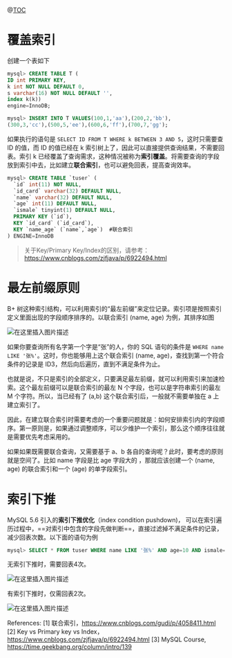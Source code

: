 ﻿@[TOC](MySQL基础之索引优化)

# 覆盖索引
创建一个表如下

```sql
mysql> CREATE TABLE T (
ID int PRIMARY KEY,
k int NOT NULL DEFAULT 0, 
s varchar(16) NOT NULL DEFAULT '',
index k(k))
engine=InnoDB;

mysql> INSERT INTO T VALUES(100,1,'aa'),(200,2,'bb'),
(300,3,'cc'),(500,5,'ee'),(600,6,'ff'),(700,7,'gg');
```

如果执行的语句是 `SELECT ID FROM T WHERE k BETWEEN 3 AND 5`，这时只需要查 ID 的值，而 ID 的值已经在 k 索引树上了，因此可以直接提供查询结果，不需要回表。索引 k 已经覆盖了查询需求，这种情况被称为**索引覆盖**。将需要查询的字段放到索引中去，比如建立**联合索引**，也可以避免回表，提高查询效率。

```sql
mysql> CREATE TABLE `tuser` (
  `id` int(11) NOT NULL,
  `id_card` varchar(32) DEFAULT NULL,
  `name` varchar(32) DEFAULT NULL,
  `age` int(11) DEFAULT NULL,
  `ismale` tinyint(1) DEFAULT NULL,
  PRIMARY KEY (`id`),
  KEY `id_card` (`id_card`),
  KEY `name_age` (`name`,`age`)  #联合索引
) ENGINE=InnoDB
```

> 关于Key/Primary Key/Index的区别，请参考：https://www.cnblogs.com/zjfjava/p/6922494.html

# 最左前缀原则
B+ 树这种索引结构，可以利用索引的“最左前缀”来定位记录。索引项是按照索引定义里面出现的字段顺序排序的。以联合索引 (name, age) 为例，其排序如图

![在这里插入图片描述](https://img-blog.csdnimg.cn/20210316085634247.jpg?x-oss-process=image/watermark,type_ZmFuZ3poZW5naGVpdGk,shadow_10,text_aHR0cHM6Ly9ibG9nLmNzZG4ubmV0L1NlYmFzdGllbjIz,size_16,color_FFFFFF,t_70#pic_center)

如果你要查询所有名字第一个字是“张”的人，你的 SQL 语句的条件是 `WHERE name LIKE '张%'`。这时，你也能够用上这个联合索引 (name, age)，查找到第一个符合条件的记录是 ID3，然后向后遍历，直到不满足条件为止。

也就是说，不只是索引的全部定义，只要满足最左前缀，就可以利用索引来加速检索。这个最左前缀可以是联合索引的最左 N 个字段，也可以是字符串索引的最左 M 个字符。所以，当已经有了 (a,b) 这个联合索引后，一般就不需要单独在 a 上建立索引了。

因此，在建立联合索引时需要考虑的一个重要问题就是：如何安排索引内的字段顺序。第一原则是，如果通过调整顺序，可以少维护一个索引，那么这个顺序往往就是需要优先考虑采用的。

如果如果既需要联合查询，又需要基于 a、b 各自的查询呢？此时，要考虑的原则就是空间了。比如 name 字段是比 age 字段大的 ，那就应该创建一个 (name, age) 的联合索引和一个 (age) 的单字段索引。
 
# 索引下推
MySQL 5.6 引入的**索引下推优化**（index condition pushdown)， 可以在索引遍历过程中，==对索引中包含的字段先做判断==，直接过滤掉不满足条件的记录，减少回表次数。以下面的语句为例

```sql
mysql> SELECT * FROM tuser WHERE name LIKE '张%' AND age=10 AND ismale=1;
```
无索引下推时，需要回表4次。

![在这里插入图片描述](https://img-blog.csdnimg.cn/20210316092338745.jpg?x-oss-process=image/watermark,type_ZmFuZ3poZW5naGVpdGk,shadow_10,text_aHR0cHM6Ly9ibG9nLmNzZG4ubmV0L1NlYmFzdGllbjIz,size_16,color_FFFFFF,t_70#pic_center)


有索引下推时，仅需回表2次。

![在这里插入图片描述](https://img-blog.csdnimg.cn/20210316092355338.jpg?x-oss-process=image/watermark,type_ZmFuZ3poZW5naGVpdGk,shadow_10,text_aHR0cHM6Ly9ibG9nLmNzZG4ubmV0L1NlYmFzdGllbjIz,size_16,color_FFFFFF,t_70#pic_center)



References:
[1\] 联合索引，https://www.cnblogs.com/gudi/p/4058411.html
[2\] Key vs Primary key vs Index，https://www.cnblogs.com/zjfjava/p/6922494.html
[3\] MySQL Course, https://time.geekbang.org/column/intro/139

